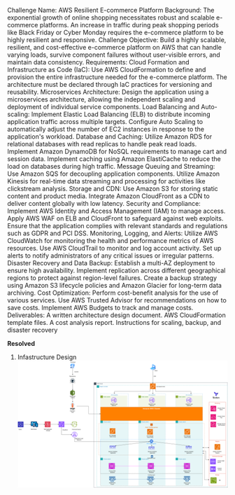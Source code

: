 Challenge Name: AWS Resilient E-commerce Platform
Background: The exponential growth of online shopping necessitates robust and scalable e-commerce platforms. An increase in traffic during peak shopping periods like Black Friday or Cyber Monday requires the e-commerce platform to be highly resilient and responsive.
Challenge Objective: Build a highly scalable, resilient, and cost-effective e-commerce platform on AWS that can handle varying loads, survive component failures without user-visible errors, and maintain data consistency.
Requirements:
Cloud Formation and Infrastructure as Code (IaC): Use AWS CloudFormation to define and provision the entire infrastructure needed for the e-commerce platform. The architecture must be declared through IaC practices for versioning and reusability.
Microservices Architecture: Design the application using a microservices architecture, allowing the independent scaling and deployment of individual service components.
Load Balancing and Auto-scaling:
Implement Elastic Load Balancing (ELB) to distribute incoming application traffic across multiple targets.
Configure Auto Scaling to automatically adjust the number of EC2 instances in response to the application's workload.
Database and Caching:
Utilize Amazon RDS for relational databases with read replicas to handle peak read loads.
Implement Amazon DynamoDB for NoSQL requirements to manage cart and session data.
Implement caching using Amazon ElastiCache to reduce the load on databases during high traffic.
Message Queuing and Streaming:
Use Amazon SQS for decoupling application components.
Utilize Amazon Kinesis for real-time data streaming and processing for activities like clickstream analysis.
Storage and CDN:
Use Amazon S3 for storing static content and product media.
Integrate Amazon CloudFront as a CDN to deliver content globally with low latency.
Security and Compliance:
Implement AWS Identity and Access Management (IAM) to manage access.
Apply AWS WAF on ELB and CloudFront to safeguard against web exploits.
Ensure that the application complies with relevant standards and regulations such as GDPR and PCI DSS.
Monitoring, Logging, and Alerts:
Utilize AWS CloudWatch for monitoring the health and performance metrics of AWS resources.
Use AWS CloudTrail to monitor and log account activity.
Set up alerts to notify administrators of any critical issues or irregular patterns.
Disaster Recovery and Data Backup:
Establish a multi-AZ deployment to ensure high availability.
Implement replication across different geographical regions to protect against region-level failures.
Create a backup strategy using Amazon S3 lifecycle policies and Amazon Glacier for long-term data archiving.
Cost Optimization:
Perform cost-benefit analysis for the use of various services.
Use AWS Trusted Advisor for recommendations on how to save costs.
Implement AWS Budgets to track and manage costs.
Deliverables:
A written architecture design document.
AWS CloudFormation template files.
A cost analysis report.
Instructions for scaling, backup, and disaster recovery

**Resolved**

1. Infastructure Design
![Infastructure Design](/Infastructure-Design.png)
